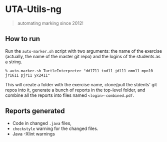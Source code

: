 UTA-Utils-ng
============

> automating marking since 2012!

How to run
----------

Run the `auto-marker.sh` script with two arguments: the name of the
exercise (actually, the name of the master git repo) and the logins of
the students as a string.

    % auto-marker.sh TurtleInterpreter "dd1711 tod11 jdl11 omm11 mpn10 jr1611 pjr11 yx2411"

This will create a folder with the exercise name, clone/pull the
stdents' git repos into it, generate a bunch of reports in the
top-level folder, and combine all the reports into files named
`<login>-combined.pdf`.

Reports generated
-----------------

- Code in changed `.java` files,
- `checkstyle` warning for the changed files.
- Java -Xlint warnings

